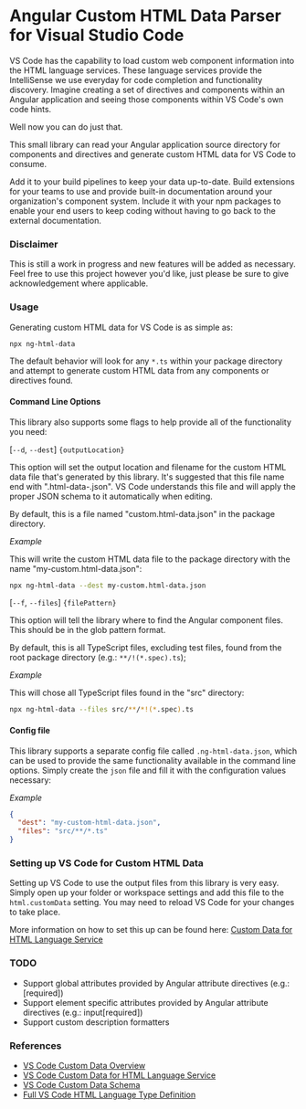 # Angular Custom HTML Data Parser for Visual Studio Code

VS Code has the capability to load custom web component information into the HTML language services. These language services provide the IntelliSense we use everyday for code completion and functionality discovery. Imagine creating a set of directives and components within an Angular application and seeing those components within VS Code's own code hints.

Well now you can do just that.

This small library can read your Angular application source directory for components and directives and generate custom HTML data for VS Code to consume.

Add it to your build pipelines to keep your data up-to-date. Build extensions for your teams to use and provide built-in documentation around your organization's component system. Include it with your npm packages to enable your end users to keep coding without having to go back to the external documentation.

### Disclaimer

This is still a work in progress and new features will be added as necessary. Feel free to use this project however you'd like, just please be sure to give acknowledgement where applicable.

### Usage

Generating custom HTML data for VS Code is as simple as:

```bash
npx ng-html-data
```

The default behavior will look for any `*.ts` within your package directory and attempt to generate custom HTML data from any components or directives found.

#### Command Line Options

This library also supports some flags to help provide all of the functionality you need:

[`--d`, `--dest`] `{outputLocation}`

This option will set the output location and filename for the custom HTML data file that's generated by this library. It's suggested that this file name end with ".html-data-.json". VS Code understands this file and will apply the proper JSON schema to it automatically when editing.

By default, this is a file named "custom.html-data.json" in the package directory.

_Example_

This will write the custom HTML data file to the package directory with the name "my-custom.html-data.json":

```bash
npx ng-html-data --dest my-custom.html-data.json
```

[`--f`, `--files`] `{filePattern}`

This option will tell the library where to find the Angular component files. This should be in the glob pattern format.

By default, this is all TypeScript files, excluding test files, found from the root package directory (e.g.: `**/!(*.spec).ts`);

_Example_

This will chose all TypeScript files found in the "src" directory:

```bash
npx ng-html-data --files src/**/*!(*.spec).ts
```

#### Config file

This library supports a separate config file called `.ng-html-data.json`, which can be used to provide the same functionality available in the command line options. Simply create the `json` file and fill it with the configuration values necessary:

_Example_

```json
{
  "dest": "my-custom-html-data.json",
  "files": "src/**/*.ts"
}
```

### Setting up VS Code for Custom HTML Data

Setting up VS Code to use the output files from this library is very easy. Simply open up your folder or workspace settings and add this file to the `html.customData` setting. You may need to reload VS Code for your changes to take place.

More information on how to set this up can be found here:
[Custom Data for HTML Language Service](https://github.com/microsoft/vscode-html-languageservice/blob/main/docs/customData.md)

### TODO

* Support global attributes provided by Angular attribute directives (e.g.: [required])
* Support element specific attributes provided by Angular attribute directives (e.g.: input[required])
* Support custom description formatters

### References

* [VS Code Custom Data Overview](https://github.com/microsoft/vscode-custom-data)
* [VS Code Custom Data for HTML Language Service](https://github.com/microsoft/vscode-html-languageservice/blob/main/docs/customData.md)
* [VS Code Custom Data Schema](https://github.com/microsoft/vscode-html-languageservice/blob/main/docs/customData.schema.json)
* [Full VS Code HTML Language Type Definition](https://github.com/microsoft/vscode-html-languageservice/blob/main/src/htmlLanguageTypes.ts)
